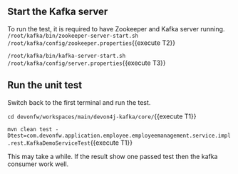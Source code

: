 ## Start the Kafka server

To run the test, it is required to have Zookeeper and Kafka server running.
`/root/kafka/bin/zookeeper-server-start.sh /root/kafka/config/zookeeper.properties`{{execute T2}}

`/root/kafka/bin/kafka-server-start.sh /root/kafka/config/server.properties`{{execute T3}}

## Run the unit test
Switch back to the first terminal and run the test.

`cd devonfw/workspaces/main/devon4j-kafka/core/`{{execute T1}}

`mvn clean test -Dtest=com.devonfw.application.employee.employeemanagement.service.impl.rest.KafkaDemoServiceTest`{{execute T1}}

This may take a while. If the result show one passed test then the kafka consumer work well.